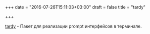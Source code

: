 +++
date = "2016-07-26T15:11:03+03:00"
draft = false
title = "tardy"

+++

<p><a href="https://github.com/goposse/tardy">tardy</a>&nbsp;- Пакет для реализации prompt интерфейсов в терминале.</p>

